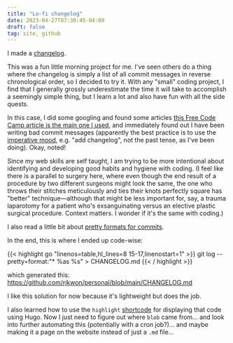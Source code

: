 ```yaml
---
title: "Lo-fi changelog"
date: 2023-04-27T07:38:45-04:00
draft: false
tag: site, github
---
```


I made a [changelog](https://github.com/rjkwon/personal/blob/main/CHANGELOG.md). 

This was a fun little morning project for me. I've seen others do a thing where the changelog is simply a list of all commit messages in reverse chronological order, so I decided to try it. With any "small" coding project, I find that I generally grossly underestimate the time it will take to accomplish a seemingly simple thing, but I learn a lot and also have fun with all the side quests.

In this case, I did some googling and found some articles [this Free Code Camp article is the main one I used](https://www.freecodecamp.org/news/a-beginners-guide-to-git-what-is-a-changelog-and-how-to-generate-it/), and immediately found out I have been writing bad commit messages (apparently the best practice is to use the [imperative mood](https://stackoverflow.com/questions/3580013/should-i-use-past-or-present-tense-in-git-commit-messages), e.g. "add changelog", not the past tense, as I've been doing). Okay, noted!

Since my web skills are self taught, I am trying to be more intentional about identifying and developing good habits and hygiene with coding. (I feel like there is a parallel to surgery here, where even though the end result of a procedure by two different surgeons might look the same, the one who throws their stitches meticulously and ties their knots perfectly square has "better" technique—although that might be less important for, say, a trauma laparotomy for a patient who's exsanguinating versus an elective plastic surgical procedure. Context matters. I wonder if it's the same with coding.)

I also read a little bit about [pretty formats for commits](https://git-scm.com/docs/pretty-formats).

In the end, this is where I ended up code-wise:

{{< highlight go "linenos=table,hl_lines=8 15-17,linenostart=1" >}}
git log --pretty=format:"* %as %s" > CHANGELOG.md
{{< / highlight >}}

which generated this: https://github.com/rjkwon/personal/blob/main/CHANGELOG.md

I like this solution for now because it's lightweight but does the job.

I also learned how to use the `highlight` [shortcode](https://gohugo.io/content-management/syntax-highlighting/) for displaying that code using Hugo. Now I just need to figure out where `blob` came from... and look into further automating this (potentially with a cron job?)... and maybe making it a page on the website instead of just a `.md` file...

